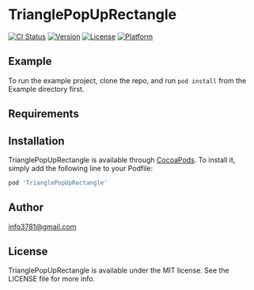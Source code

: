 # TrianglePopUpRectangle

[![CI Status](https://img.shields.io/travis/info3781@gmail.com/TrianglePopUpRectangle.svg?style=flat)](https://travis-ci.org/info3781@gmail.com/TrianglePopUpRectangle)
[![Version](https://img.shields.io/cocoapods/v/TrianglePopUpRectangle.svg?style=flat)](https://cocoapods.org/pods/TrianglePopUpRectangle)
[![License](https://img.shields.io/cocoapods/l/TrianglePopUpRectangle.svg?style=flat)](https://cocoapods.org/pods/TrianglePopUpRectangle)
[![Platform](https://img.shields.io/cocoapods/p/TrianglePopUpRectangle.svg?style=flat)](https://cocoapods.org/pods/TrianglePopUpRectangle)

## Example

To run the example project, clone the repo, and run `pod install` from the Example directory first.

## Requirements

## Installation

TrianglePopUpRectangle is available through [CocoaPods](https://cocoapods.org). To install
it, simply add the following line to your Podfile:

```ruby
pod 'TrianglePopUpRectangle'
```

## Author

info3781@gmail.com

## License

TrianglePopUpRectangle is available under the MIT license. See the LICENSE file for more info.
